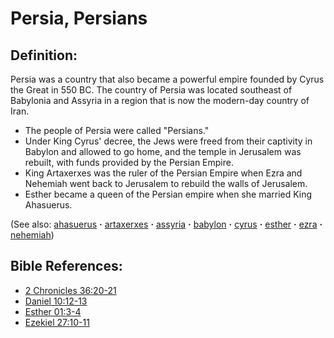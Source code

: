 # Persia, Persians #

## Definition: ##

Persia was a country that also became a powerful empire founded by Cyrus the Great in 550 BC. The country of Persia was located southeast of Babylonia and Assyria in a region that is now the modern-day country of Iran. 

* The people of Persia were called "Persians."
* Under King Cyrus' decree, the Jews were freed from their captivity in Babylon and allowed to go home, and the temple in Jerusalem was rebuilt, with funds provided by the Persian Empire.
* King Artaxerxes was the ruler of the Persian Empire when Ezra and Nehemiah went back to Jerusalem to rebuild the walls of Jerusalem.
* Esther became a queen of the Persian empire when she married King Ahasuerus.

(See also: [ahasuerus](../other/ahasuerus.md) **·** [artaxerxes](../other/artaxerxes.md) **·** [assyria](../other/assyria.md) **·** [babylon](../other/babylon.md) **·** [cyrus](../other/cyrus.md) **·** [esther](../other/esther.md) **·** [ezra](../other/ezra.md) **·** [nehemiah](../other/nehemiah.md))

## Bible References: ##

* [2 Chronicles 36:20-21](https://door43.org/en/bible/notes/2ch/36/20)
* [Daniel 10:12-13](https://door43.org/en/bible/notes/dan/10/12)
* [Esther 01:3-4](https://door43.org/en/bible/notes/est/01/03)
* [Ezekiel 27:10-11](https://door43.org/en/bible/notes/ezk/27/10)

